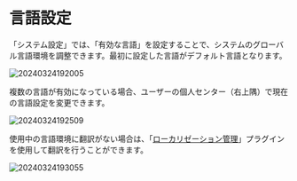 # 言語設定

<PluginInfo name="system-settings"></PluginInfo>

「システム設定」では、「有効な言語」を設定することで、システムのグローバル言語環境を調整できます。最初に設定した言語がデフォルト言語となります。

![20240324192005](https://static-docs.nocobase.com/20240324192005.png)

複数の言語が有効になっている場合、ユーザーの個人センター（右上隅）で現在の言語設定を変更できます。

![20240324192509](https://static-docs.nocobase.com/20240324192509.png)

使用中の言語環境に翻訳がない場合は、「[ローカリゼーション管理](/handbook/localization-management)」プラグインを使用して翻訳を行うことができます。

![20240324193055](https://static-docs.nocobase.com/20240324193055.png)

